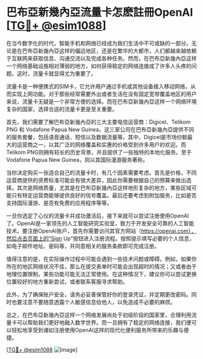 # 巴布亞新幾內亞流量卡怎麽註冊OpenAI [[TG💪+ @esim1088](https://t.me/s/esim1088)]

在当今数字化的时代，智能手机和网络已经成为我们生活中不可或缺的一部分。无论是在巴布亞新幾內亞这样的偏远地区，还是在繁华的大都市，人们都越来越依赖于互联网来获取信息、沟通交流以及完成各种任务。然而，在巴布亞新幾內亞这样一个网络基础设施相对薄弱的地方，如何获得稳定的网络连接成了许多人头疼的问题。这时，流量卡就显得尤为重要了。

流量卡是一种便携式的SIM卡，它允许用户通过手机或其他设备接入移动网络，从而实现上网功能。对于那些经常需要外出或者生活在没有固定宽带覆盖地区的用户来说，流量卡无疑是一个非常方便的选择。而在巴布亞新幾內亞这样一个网络环境复杂的国家，选择合适的流量卡更是至关重要。

首先，我们需要了解巴布亞新幾內亞的三大主要电信运营商：Digicel、Telikom PNG 和 Vodafone Papua New Guinea。这三家公司在巴布亞新幾內亞提供不同的服务套餐，包括语音通话、短信以及数据流量等。其中，Digicel是市场份额最大的运营商之一，以其广泛的网络覆盖和实惠的价格受到许多用户的欢迎。而Telikom PNG则拥有较长的历史背景，并且提供了一些独特的本地化服务。至于Vodafone Papua New Guinea，则以其国际漫游服务著称。

当你决定购买一张适合自己的流量卡时，有几个因素需要考虑。首先是价格，不同运营商提供的资费标准可能会有很大差异，因此你需要根据自己的预算来做出选择。其次是网络质量，尤其是在巴布亞新幾內亞这样地形复杂的地方，某些区域可能只有特定运营商能够提供良好的信号覆盖。最后还要考虑到附加服务，比如是否支持国际漫游、是否有免费的应用程序等等。

一旦你选定了心仪的流量卡并成功激活后，接下来就可以尝试注册使用OpenAI了。OpenAI是一家领先的人工智能研究实验室，致力于开发安全可靠的人工智能技术。要注册OpenAI账户，首先你需要访问其官方网站（https://openai.com），然后点击页面上的“Sign Up”按钮进入注册流程。按照提示填写必要的个人信息，如电子邮件地址、密码等，并同意相关的服务条款即可完成注册。

值得注意的是，在实际操作过程中可能会遇到一些技术问题或障碍。例如，如果你所在的地区网络状况不佳，那么在提交表单时可能会出现超时的情况；又或者由于地理位置限制，某些功能可能无法正常使用。在这种情况下，建议你可以尝试更换位置较好的地方重新尝试，或者联系客服寻求帮助。

此外，为了确保账户安全，请务必妥善保管好你的登录凭证，并定期更改密码。同时也要注意不要随意透露个人敏感信息给他人，以免造成不必要的麻烦。

总之，在巴布亞新幾內亞这样一个网络发展尚处于初级阶段的国家里，合理利用流量卡可以帮助我们更好地融入数字世界。而一旦拥有了稳定的网络连接，我们便可以轻松地享受到诸如注册使用OpenAI这样的现代化便利服务所带来的乐趣与便捷。

[[TG💪+ @esim1088](https://t.me/s/esim1088) ![Image](https://i.postimg.cc/4NQfJmqS/Snipaste-2025-05-13-00-14-12.png)]